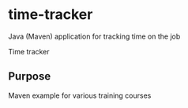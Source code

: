 # time-tracker
Java (Maven) application for tracking time on the job

Time tracker

## Purpose

Maven example for various training courses
